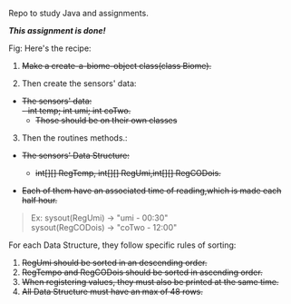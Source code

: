 Repo to study Java and assignments.

<b><i>This assignment is done!</b></i>

  Fig: Here's the recipe:
  1. ~~Make a create-a-biome-object class(class Biome).</h2>~~

  2. Then create the sensors' data:
  - ~~The sensors' data:<br>- int temp; int umi; int coTwo.~~
      - ~~Those should be on their own classes~~
  
  3. Then the routines methods.:<br>
  - ~~The sensors' Data Structure:<br>~~
    -  ~~int[][] RegTemp, int[][] RegUmi,int[][] RegCODois.<br>~~
  
  - ~~Each of them have an associated time of reading,which is made each half hour.<br>~~
>Ex: sysout(RegUmi) -> "umi - 00:30"<br>
    sysout(RegCODois) -> "coTwo - 12:00"<br>

For each Data Structure, they follow specific rules of sorting:<br>
  1. ~~RegUmi should be sorted in an descending order.~~
  2. ~~RegTempo and RegCODois should be sorted in ascending order.<br>~~
  3. ~~When registering values, they must also be printed at the same time.<br>~~
  4. ~~All Data Structure must have an max of 48 rows.~~
